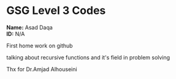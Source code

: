 # GSG Level 3 Codes

**Name:** Asad Daqa  
**ID:** N/A

First home work on github 
<p>talking about recursive functions and it's field in problem solving<p>
Thx for Dr.Amjad Alhouseini
